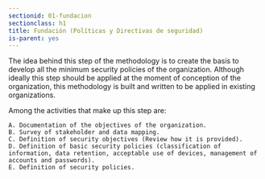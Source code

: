 ```yaml
---
sectionid: 01-fundacion
sectionclass: h1
title: Fundación (Políticas y Directivas de seguridad)
is-parent: yes
---
```

The idea behind this step of the methodology is to create the basis to develop all the minimum security policies of the organization. Although ideally this step should be applied at the moment of conception of the organization, this methodology is built and written to be applied in existing organizations.

Among the activities that make up this step are:

	A. Documentation of the objectives of the organization.
	B. Survey of stakeholder and data mapping.
	C. Definition of security objectives (Review how it is provided).
	D. Definition of basic security policies (classification of information, data retention, acceptable use of devices, management of accounts and passwords).
	E. Definition of security policies.
